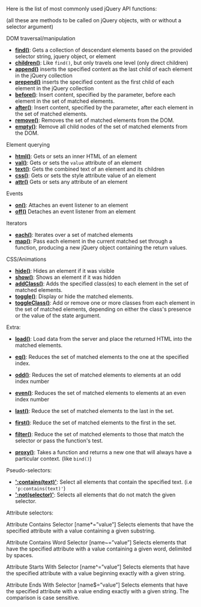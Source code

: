 Here is the list of most commonly used jQuery API functions:

(all these are methods to be called on jQuery objects, with or without a selector argument)

DOM traversal/manipulation
* **[find()](http://api.jquery.com/find)**: Gets a collection of descendant elements based on the provided selector string, jquery object, or element
* **[children()](http://api.jquery.com/after)**:  Like `find()`, but only travels one level (only direct children)
* **[append()](http://api.jquery.com/append)** inserts the specified content as the last child of each element in the jQuery collection
* **[prepend()](http://api.jquery.com/prepend)** inserts the specified content as the first child of each element in the jQuery collection
* **[before()](http://api.jquery.com/before)**: Insert content, specified by the parameter, before each element in the set of matched elements.
* **[after()](http://api.jquery.com/after)**:  Insert content, specified by the parameter, after each element in the set of matched elements.
* **[remove()](http://api.jquery.com/remove)**: Removes the set of matched elements from the DOM.
* **[empty()](http://api.jquery.com/empty)**:  Remove all child nodes of the set of matched elements from the DOM.

Element querying
* **[html()](http://api.jquery.com/html)**: Gets or sets an inner HTML of an element   
* **[val()](http://api.jquery.com/val)**: Gets or sets the `value` attribute of an element
* **[text()](http://api.jquery.com/text)**: Gets the combined text of an element and its children
* **[css()](http://api.jquery.com/css)**: Gets or sets the style attribute value of an element        
* **[attr()](http://api.jquery.com/attr)** Gets or sets any attribute of an element

Events
* **[on()](http://api.jquery.com/on)**: Attaches an event listener to an element
* **[off()](http://api.jquery.com/off)** Detaches an event listener from an element

Iterators
* **[each()](http://api.jquery.com/each)**: Iterates over a set of matched elements
* **[map()](http://api.jquery.com/map)**:  Pass each element in the current matched set through a function, producing a new jQuery object containing the return values.

CSS/Animations
* **[hide()](http://api.jquery.com/hide)**: Hides an element if it was visible
* **[show()](http://api.jquery.com/show)**: Shows an element if it was hidden
* **[addClass()](http://api.jquery.com/)**: Adds the specified class(es) to each element in the set of matched elements.
* **[toggle()](http://api.jquery.com/toggle)**:  Display or hide the matched elements.
* **[toggleClass()](http://api.jquery.com/toggle)**:  Add or remove one or more classes from each element in the set of matched elements, depending on either the class's presence or the value of the state argument.

Extra:

* **[load()](http://api.jquery.com/load)**: Load data from the server and place the returned HTML into the matched elements.

* **[eq()](http://api.jquery.com/)**: Reduces the set of matched elements to the one at the specified index.
* **[odd()](http://api.jquery.com/odd)**: Reduces the set of matched elements to elements at an odd index number
* **[even()](http://api.jquery.com/even)**: Reduces the set of matched elements to elements at an even index number
* **[last()](http://api.jquery.com/last)**: Reduce the set of matched elements to the last in the set.
* **[first()](http://api.jquery.com/last)**: Reduce the set of matched elements to the first in the set.

* **[filter()](http://api.jquery.com/filter)**: Reduce the set of matched elements to those that match the selector or pass the function's test.

* **[proxy()](http://api.jquery.com/filter)**: Takes a function and returns a new one that will always have a particular context. (like `bind()`)

Pseudo-selectors:

* **[':contains(text)'](http://api.jquery.com/remove)**: Select all elements that contain the specified text. (i.e `'p:contains(text)'`)
* **[':not(selector)'](http://api.jquery.com/remove)**: Selects all elements that do not match the given selector.

Attribute selectors:

Attribute Contains Selector [name*=”value”]
Selects elements that have the specified attribute with a value containing a given substring.

Attribute Contains Word Selector [name~=”value”]
Selects elements that have the specified attribute with a value containing a given word, delimited by spaces.

Attribute Starts With Selector [name^=”value”]
Selects elements that have the specified attribute with a value beginning exactly with a given string.

Attribute Ends With Selector [name$=”value”]
Selects elements that have the specified attribute with a value ending exactly with a given string. The comparison is case sensitive.